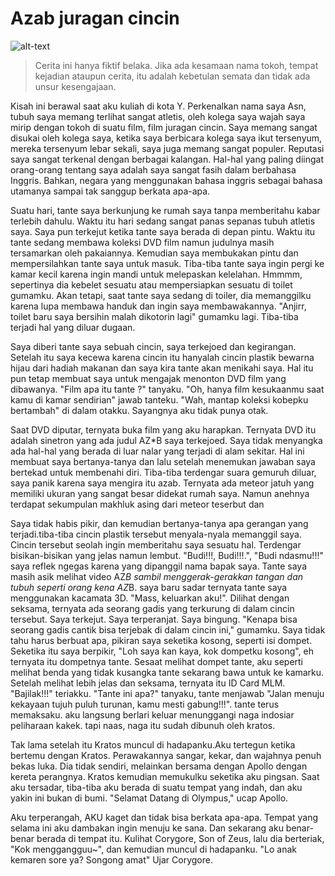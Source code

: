 # Azab juragan cincin

![alt-text](https://cdn-images-1.medium.com/max/1200/0*yt7Mwvdb8e08xxhk.jpg)

> Cerita ini hanya fiktif belaka. Jika ada kesamaan nama tokoh, tempat kejadian ataupun cerita, itu adalah kebetulan semata dan tidak ada unsur kesengajaan.

  Kisah ini berawal saat aku kuliah di kota Y. Perkenalkan nama saya Asn,
tubuh saya memang terlihat sangat atletis, oleh kolega saya wajah saya
mirip dengan tokoh di suatu film, film juragan cincin. Saya memang
sangat disukai oleh kolega saya, ketika saya berbicara kolega saya ikut
tersenyum, mereka tersenyum lebar sekali, saya juga memang sangat
populer. Reputasi saya sangat terkenal dengan berbagai kalangan. Hal-hal
yang paling diingat orang-orang tentang saya adalah saya sangat fasih
dalam berbahasa Inggris. Bahkan, negara yang menggunakan bahasa inggris
sebagai bahasa utamanya sampai tak sanggup berkata apa-apa.

  Suatu hari, tante saya berkunjung ke rumah saya tanpa memberitahu kabar
terlebih dahulu. Waktu itu hari sedang sangat panas sepanas tubuh
atletis saya. Saya pun terkejut ketika tante saya berada di depan pintu.
Waktu itu tante sedang membawa koleksi DVD film namun judulnya masih
tersamarkan oleh pakaiannya. Kemudian saya membukakan pintu dan
mempersilahkan tante saya untuk masuk. Tiba-tiba tante saya ingin pergi
ke kamar kecil karena ingin mandi untuk melepaskan kelelahan. Hmmmm,
sepertinya dia kebelet sesuatu atau mempersiapkan sesuatu di toilet
gumamku. Akan tetapi, saat tante saya sedang di toiler, dia memanggilku
karena lupa membawa handuk dan ingin saya membawakannya. "Anjirr, toilet
baru saya bersihin malah dikotorin lagi" gumamku lagi. Tiba-tiba terjadi
hal yang diluar dugaan.

  Saya diberi tante saya sebuah cincin, saya terkejoed dan kegirangan.
Setelah itu saya kecewa karena cincin itu hanyalah cincin plastik
bewarna hijau dari hadiah makanan dan saya kira tante akan menikahi
saya. Hal itu pun tetap membuat saya untuk mengajak menonton DVD film
yang dibawanya. "Film apa itu tante ?" tanyaku. "Oh, hanya film
kesukaanmu saat kamu di kamar sendirian" jawab tanteku. "Wah, mantap
koleksi kobepku bertambah" di dalam otakku. Sayangnya aku tidak punya
otak.

  Saat DVD diputar, ternyata buka film yang aku harapkan. Ternyata DVD itu
adalah sinetron yang ada judul AZ*B saya terkejoed. Saya tidak
menyangka ada hal-hal yang berada di luar nalar yang terjadi di alam
sekitar. Hal ini membuat saya bertanya-tanya dan lalu setelah menemukan
jawaban saya bertekad untuk membenahi diri. Tiba-tiba terdengar suara
gemuruh diluar, saya panik karena saya mengira itu azab. Ternyata ada
meteor jatuh yang memiliki ukuran yang sangat besar didekat rumah saya.
Namun anehnya terdapat sekumpulan makhluk asing dari meteor teserbut dan

  Saya tidak habis pikir, dan kemudian bertanya-tanya apa gerangan yang terjadi.tiba-tiba cincin plastik tersebut menyala-nyala memanggil saya. Cincin tersebut seolah ingin memberitahu saya sesuatu hal. Terdengar bisikan-bisikan
yang jelas namun lembut. "Budi!!!, Budi!!!.", "Budi ndasmu!!!" saya reflek ngegas karena yang dipanggil nama bapak saya.
Tante saya masih asik melihat video AZ*B sambil menggerak-gerakkan tangan dan tubuh seperti orang kena AZ*B.
saya baru sadar ternyata tante saya menggunakan kacamata 3D. "Mass, keluarkan aku!". Dilihat dengan seksama, ternyata 
ada seorang gadis yang terkurung di dalam cincin tersebut. Saya terkejut. Saya terperanjat. Saya bingung. "Kenapa bisa seorang gadis cantik bisa terjebak di dalam cincin ini," gumamku. Saya tidak tahu harus berbuat apa, pikiran saya seketika kosong, seperti isi dompet. Seketika itu saya berpikir, "Loh saya kan kaya, kok dompetku kosong", eh ternyata itu dompetnya tante. Sesaat melihat dompet tante, aku seperti melihat benda yang tidak kusangka tante sekarang bawa untuk ke kamarku. Setelah melihat lebih jelas dan seksama, ternyata itu ID Card MLM. "Bajilak!!!" teriakku. "Tante ini apa?" tanyaku, tante menjawab "Jalan menuju kekayaan tujuh puluh turunan, kamu mesti gabung!!!". tante terus memaksaku. aku langsung berlari keluar menunggangi naga indosiar peliharaan kakek. tapi naas, naga itu sudah dibunuh oleh kratos.

Tak lama setelah itu Kratos muncul di hadapanku.Aku tertegun ketika bertemu dengan Kratos. Perawakannya sangar, kekar, dan wajahnya penuh bekas luka. Dia tidak sendiri, melainkan bersama dengan Apollo dengan kereta perangnya. Kratos kemudian memukulku seketika aku pingsan. Saat aku tersadar, tiba-tiba aku berada di suatu tempat yang indah, dan aku yakin ini bukan di bumi. "Selamat Datang di Olympus," ucap Apollo. 

Aku terperangah, AKU kaget dan tidak bisa berkata apa-apa. Tempat yang selama ini aku dambakan ingin menuju ke sana. Dan sekarang aku benar-benar berada di tempat itu. Kulihat Corygore, Son of Zeus, lalu dia berteriak, "Kok menggangguu~", dan kemudian muncul di hadapanku. "Lo anak kemaren sore ya? Songong amat" Ujar Corygore.
